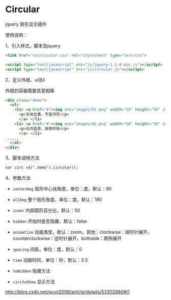﻿# Circular
jquery 扇形显示插件

使用说明：

1、引入样式，脚本及jquery

```html
<link href="css/cicular.css" rel="stylesheet" type="text/css"> 
```
```html
<script type="text/javascript" src="js/jquery-3.1.0.min.js"></script>  
<script type="text/javascript" src="js/circular.js"></script>  
```

2、定义外框、ul及li

外框的容器需要高宽相等

```html
<div class="demo">
  <ul>
    <li> <a href="#"><img src="images/01.png" width="50" height="50" />
      <p>天地玄黄，宇宙洪荒</p>
      </a> </li>
    <li> <a href="#"><img src="images/02.png" width="50" height="50" />
      <p>日月盈昃，辰宿列张</p>
      </a> </li>
......
  </ul>
</div>
```

3、脚本调用方法

```html
var circ =$(".demo").circular(); 
```

4、参数方法

* `centerDeg`   扇形中心线角度，单位：度，默认：90
* `allDeg`  整个扇形角度，单位：度，默认：180
* `inner`   内部圆形百分比，默认：50
* `hidden`  开始时是否隐藏，默认：false
* `animation`   动画类型，默认：zoom，其他：clockwise：顺时针展开，counterclockwise：逆时针展开，bothside：两侧展开
* `spacing` 间距，单位：度，默认：0
* `time`    动画时间，单位：秒，默认：0.5


* `toHidden`    隐藏方法  
* `circtoShow`  显示方法  

http://blog.csdn.net/wuyt2008/article/details/53302880#t1